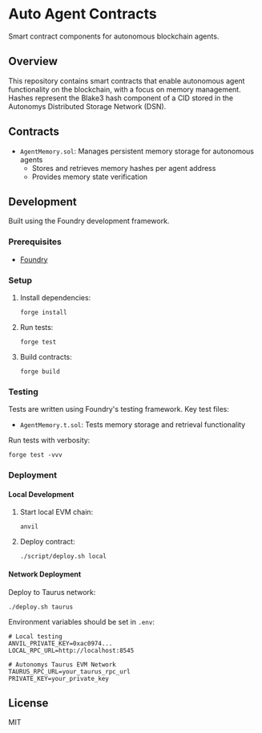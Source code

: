 # Auto Agent Contracts

Smart contract components for autonomous blockchain agents.

## Overview

This repository contains smart contracts that enable autonomous agent functionality on the blockchain, with a focus on memory management. Hashes represent the Blake3 hash component of a CID stored in the Autonomys Distributed Storage Network (DSN).

## Contracts

- `AgentMemory.sol`: Manages persistent memory storage for autonomous agents
  - Stores and retrieves memory hashes per agent address
  - Provides memory state verification

## Development

Built using the Foundry development framework.

### Prerequisites

- [Foundry](https://getfoundry.sh/)

### Setup

1. Install dependencies:
   ```shell
   forge install
   ```

2. Run tests:
   ```shell
   forge test
   ```

3. Build contracts:
   ```shell
   forge build
   ```

### Testing

Tests are written using Foundry's testing framework. Key test files:

- `AgentMemory.t.sol`: Tests memory storage and retrieval functionality

Run tests with verbosity:
```shell
forge test -vvv
```

### Deployment

#### Local Development

1. Start local EVM chain:
   ```shell
   anvil
   ```

2. Deploy contract:
   ```shell
   ./script/deploy.sh local
   ```

#### Network Deployment

Deploy to Taurus network:
```shell
./deploy.sh taurus
```

Environment variables should be set in `.env`:
```shell
# Local testing
ANVIL_PRIVATE_KEY=0xac0974...
LOCAL_RPC_URL=http://localhost:8545

# Autonomys Taurus EVM Network
TAURUS_RPC_URL=your_taurus_rpc_url
PRIVATE_KEY=your_private_key
```

## License

MIT
